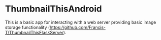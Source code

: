 # ThumbnailThisAndroid
This is a basic app for interacting with a web server providing basic image storage functionality (https://github.com/Francis-T/ThumbnailThisFlaskServer).
